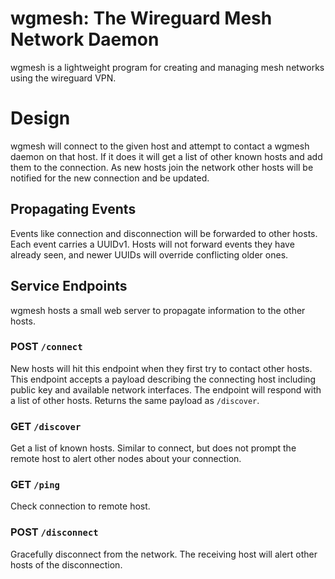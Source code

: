 # wgmesh: The Wireguard Mesh Network Daemon

wgmesh is a lightweight program for creating and managing mesh networks using
the wireguard VPN.


# Design

wgmesh will connect to the given host and attempt to contact a wgmesh daemon on
that host. If it does it will get a list of other known hosts and add them to
the connection. As new hosts join the network other hosts will be notified for
the new connection and be updated.

## Propagating Events

Events like connection and disconnection will be forwarded to other hosts. Each
event carries a UUIDv1. Hosts will not forward events they have already seen,
and newer UUIDs will override conflicting older ones.

## Service Endpoints

wgmesh hosts a small web server to propagate information to the other hosts.

### POST `/connect`

New hosts will hit this endpoint when they first try to contact other hosts.
This endpoint accepts a payload describing the connecting host including public
key and available network interfaces. The endpoint will respond with a list of
other hosts. Returns the same payload as `/discover`.

### GET `/discover`

Get a list of known hosts. Similar to connect, but does not prompt the remote
host to alert other nodes about your connection.

### GET `/ping`

Check connection to remote host.

### POST `/disconnect`

Gracefully disconnect from the network. The receiving host will alert other
hosts of the disconnection.
